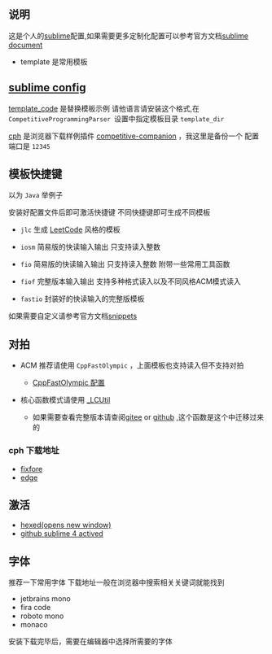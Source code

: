## 说明

这是个人的[sublime](https://www.sublimetext.com/)配置,如果需要更多定制化配置可以参考官方文档[sublime document](https://docs.sublimetext.io/)

- template 是常用模板

  
  
## [sublime config](./sublime-config)




[template_code](./template_code) 是替换模板示例 请他语言请安装这个格式,在 `CompetitiveProgrammingParser `设置中指定模板目录 `template_dir`



[cph](./cph) 是浏览器下载样例插件 [competitive-companion](https://github.com/jmerle/competitive-companion) ，我这里是备份一个 配置端口是 `12345`

## 模板快捷键

以为 `Java` 举例子



安装好配置文件后即可激活快捷键 不同快捷键即可生成不同模板

- `jlc` 生成 [LeetCode](https://leetcode.cn) 风格的模板

- `iosm` 简易版的快读输入输出 只支持读入整数
- `fio` 简易版的快读输入输出  只支持读入整数 附带一些常用工具函数
- `fiof` 完整版本输入输出 支持多种格式读入以及不同风格ACM模式读入
- `fastio` 封装好的快读输入的完整版模板



如果需要自定义请参考官方文档[snippets](https://docs.sublimetext.io/guide/extensibility/snippets.html)

## 对拍

- ACM 推荐请使用 `CppFastOlympic` ，上面模板也支持读入但不支持对拍
  - [CppFastOlympic 配置](https://verytoolz.com/blog/06a6e6743a/)

- 核心函数模式请使用 [_LCUtil](./_LCUtil.java) 
  - 如果需要查看完整版本请查阅[gitee](https://gitee.com/wuxin0011/LeetCode) or [github](https://github.com/wuxin0011/LeetCode) ,这个函数是这个中迁移过来的



### cph 下载地址

- [fixfore](https://addons.mozilla.org/zh-CN/firefox/addon/competitive-companion/)
- [edge](https://github.com/jmerle/competitive-companion/releases/tag)

## 激活

- [hexed(opens new window)](https://hexed.it/)
- [github sublime 4 actived](https://gist.github.com/skoqaq/3f3e8f28e23c881143cef9cf49d821ff)



## 字体

推荐一下常用字体 下载地址一般在浏览器中搜索相关关键词就能找到

- jetbrains mono
- fira code
- roboto mono
- monaco

安装下载完毕后，需要在编辑器中选择所需要的字体
